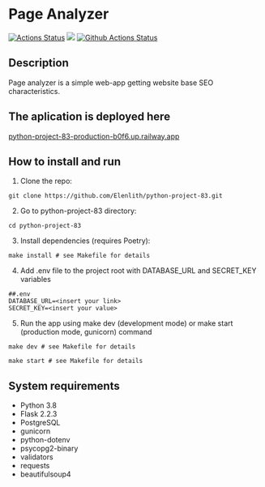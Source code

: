 # Page Analyzer
[![Actions Status](https://github.com/Elenlith/python-project-83/workflows/hexlet-check/badge.svg)](https://github.com/Elenlith/python-project-83/actions)
<a href="https://codeclimate.com/github/Elenlith/python-project-83/maintainability"><img src="https://api.codeclimate.com/v1/badges/6935b60f9d56dd425474/maintainability" /></a>
[![Github Actions Status](https://github.com/Elenlith/python-project-83/actions/workflows/pyci.yml/badge.svg)](https://github.com/Elenlith/python-project-83/actions)

## Description

Page analyzer is a simple web-app getting website base SEO characteristics. 

## The aplication is deployed here
<a href="http://python-project-83-production-b0f6.up.railway.app">python-project-83-production-b0f6.up.railway.app</a>

## How to install and run

1) Clone the repo:
```
git clone https://github.com/Elenlith/python-project-83.git
```
2) Go to python-project-83 directory:
```
cd python-project-83
```
3) Install dependencies (requires Poetry):
```
make install # see Makefile for details
```
4) Add .env file to the project root with DATABASE_URL and SECRET_KEY variables
```
##.env
DATABASE_URL=<insert your link>
SECRET_KEY=<insert your value>
```
5) Run the app using make dev (development mode) or make start (production mode, gunicorn) command
```
make dev # see Makefile for details
```
```
make start # see Makefile for details
```

## System requirements
<ul>
<li>Python 3.8</li>
<li>Flask 2.2.3</li>
<li>PostgreSQL</li>
<li>gunicorn</li>
<li>python-dotenv</li>
<li>psycopg2-binary</li>
<li>validators</li>
<li>requests</li>
<li>beautifulsoup4</li>
</ul>
